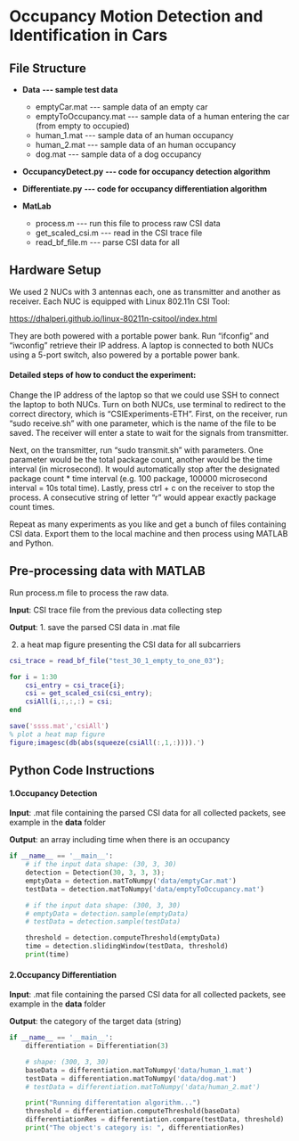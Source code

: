 # Occupancy Motion Detection and Identification in Cars



## File Structure 

- **Data**        **--- sample test data**
  - emptyCar.mat     				--- sample data of an empty car 
  - emptyToOccupancy.mat   --- sample data of a human entering the car (from empty to occupied)
  - human_1.mat                      --- sample data of an human occupancy
  - human_2.mat                      --- sample data of an human occupancy
  - dog.mat                                --- sample data of a dog occupancy

- **OccupancyDetect.py**             **--- code for occupancy detection algorithm**
- **Differentiate.py**     **--- code for occupancy differentiation algorithm**
- **MatLab**
  - process.m                         --- run this file to process raw CSI data
  - get_scaled_csi.m              --- read in the CSI trace file
  - read_bf_file.m                  --- parse CSI data for all





## Hardware Setup

We used 2 NUCs with 3 antennas each, one as transmitter and another as receiver. Each NUC is equipped with Linux 802.11n CSI Tool:

https://dhalperi.github.io/linux-80211n-csitool/index.html

They are both powered with a portable power bank. 
Run “ifconfig” and “iwconfig” retrieve their IP address.  A laptop is connected to both NUCs using a 5-port switch, also powered by a portable power bank. 

#### Detailed steps of how to conduct the experiment:

Change the IP address of the laptop so that we could use SSH to connect the laptop to both NUCs. 
Turn on both NUCs, use terminal to redirect to the correct directory, which is “CSIExperiments-ETH”.
First, on the receiver, run “sudo receive.sh” with one parameter, which is the name of the file to be saved. The receiver will enter a state to wait for the signals from transmitter.

Next, on the transmitter, run “sudo transmit.sh” with parameters. One parameter would be the total package count, another would be the time interval (in microsecond). It would automatically stop after the designated package count * time interval (e.g. 100 package, 100000 microsecond interval = 10s total time).
Lastly, press ctrl + c on the receiver to stop the process. A consecutive string of letter “r” would appear exactly package count times.

Repeat as many experiments as you like and get a bunch of files containing CSI data. Export them to the local machine and then process using MATLAB and Python.





## Pre-processing data with MATLAB

Run process.m file to process the raw data.

**Input**: CSI trace file from the previous data collecting step

**Output**: 1. save the parsed CSI data in .mat file

​			    2. a heat map figure presenting the CSI data for all subcarriers 

```matlab
csi_trace = read_bf_file("test_30_1_empty_to_one_03");

for i = 1:30
    csi_entry = csi_trace{i};
    csi = get_scaled_csi(csi_entry);
    csiAll(i,:,:,:) = csi;
end

save('ssss.mat','csiAll')
% plot a heat map figure
figure;imagesc(db(abs(squeeze(csiAll(:,1,:)))).')
```

#### 





## Python Code Instructions

#### 1.Occupancy Detection

**Input**: .mat file containing the parsed CSI data for all collected packets, see example in the **data** folder 

**Output**: an array including time when there is an occupancy

```python
if __name__ == '__main__':
    # if the input data shape: (30, 3, 30)
    detection = Detection(30, 3, 3, 3);
    emptyData = detection.matToNumpy('data/emptyCar.mat')
    testData = detection.matToNumpy('data/emptyToOccupancy.mat')

    # if the input data shape: (300, 3, 30)
    # emptyData = detection.sample(emptyData)
    # testData = detection.sample(testData)

    threshold = detection.computeThreshold(emptyData)
    time = detection.slidingWindow(testData, threshold)
    print(time)
```

#### 2.Occupancy Differentiation

**Input**: .mat file containing the parsed CSI data for all collected packets, see example in the **data** folder 

**Output**: the category of the target data (string)

```python
if __name__ == '__main__':
    differentiation = Differentiation(3)

    # shape: (300, 3, 30)
    baseData = differentiation.matToNumpy('data/human_1.mat')
    testData = differentiation.matToNumpy('data/dog.mat')
    # testData = differentiation.matToNumpy('data/human_2.mat')

    print("Running differentation algorithm...")
    threshold = differentiation.computeThreshold(baseData)
    differentiationRes = differentiation.compare(testData, threshold)
    print("The object's category is: ", differentiationRes)
```